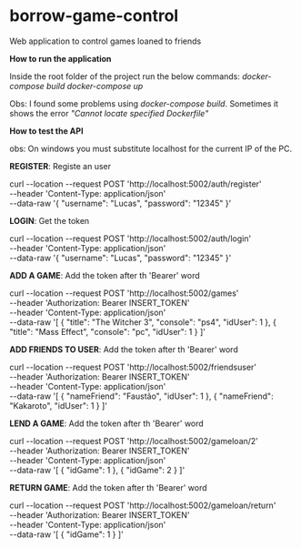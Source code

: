 # borrow-game-control
Web application to control games loaned to friends


**How to run the application**



Inside the root folder of the project run the below commands:
*docker-compose build*
*docker-compose up*

Obs: I found some problems using *docker-compose build*. Sometimes it shows the error *"Cannot locate specified Dockerfile"*

**How to test the API**

obs: On windows you must substitute localhost for the current IP of the PC.

**REGISTER**: Registe an user

curl --location --request POST 'http://localhost:5002/auth/register' \
--header 'Content-Type: application/json' \
--data-raw '{
    "username": "Lucas",
    "password": "12345"
}'


**LOGIN**: Get the token

curl --location --request POST 'http://localhost:5002/auth/login' \
--header 'Content-Type: application/json' \
--data-raw '{
    "username": "Lucas",
    "password": "12345"
}'

**ADD A GAME**: Add the token after th 'Bearer' word

curl --location --request POST 'http://localhost:5002/games' \
--header 'Authorization: Bearer INSERT_TOKEN' \
--header 'Content-Type: application/json' \
--data-raw '[
    {
        "title": "The Witcher 3",
        "console": "ps4",
        "idUser": 1
    },
    {
        "title": "Mass Effect",
        "console": "pc",
        "idUser": 1
    }
]'

**ADD FRIENDS TO USER**: Add the token after th 'Bearer' word

curl --location --request POST 'http://localhost:5002/friendsuser' \
--header 'Authorization: Bearer INSERT_TOKEN' \
--header 'Content-Type: application/json' \
--data-raw '[
    {
        "nameFriend": "Faustão",
        "idUser": 1
    },
    {
        "nameFriend": "Kakaroto",
        "idUser": 1
    }
]'

**LEND A GAME**: Add the token after th 'Bearer' word

curl --location --request POST 'http://localhost:5002/gameloan/2' \
--header 'Authorization: Bearer INSERT_TOKEN' \
--header 'Content-Type: application/json' \
--data-raw '[
    {
        "idGame": 1
    },
    {
        "idGame": 2
    }
]'

**RETURN GAME**: Add the token after th 'Bearer' word

curl --location --request POST 'http://localhost:5002/gameloan/return' \
--header 'Authorization: Bearer INSERT_TOKEN' \
--header 'Content-Type: application/json' \
--data-raw '[
    {
        "idGame": 1
    }
]'